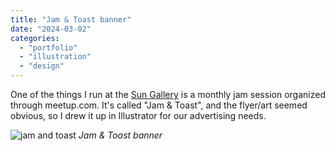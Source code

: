 ```yaml
---
title: "Jam & Toast banner"
date: "2024-03-02"
categories:
  - "portfolio"
  - "illustration"
  - "design"
---
```


One of the things I run at the [Sun Gallery](https://sungallery.org) is a monthly jam session organized through meetup.com.
It's called "Jam & Toast", and the flyer/art seemed obvious, so I drew it up in Illustrator for our advertising needs.

![jam and toast](https://d2ypg8o05lff0b.cloudfront.net/wp-content/uploads/portfolio/jamtoast.png)
*Jam & Toast banner*
